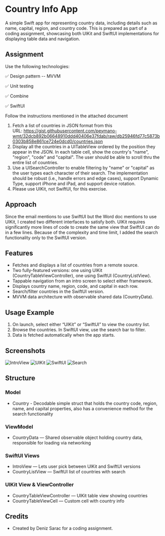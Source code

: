 # Country Info App

A simple Swift app for representing country data, including details such as name, capital, region, and country code. This is prepared as part of a coding assignment, showcasing both UIKit and SwiftUI implementations for displaying table data and navigation.

## Assignment

Use the following technologies:

✅ Design pattern -- MVVM

✅ Unit testing

✅ Combine

✅ SwiftUI

Follow the instructions mentioned in the attached document
1. Fetch a list of countries in JSON format from this URL: https://gist.githubusercontent.com/peymano-wmt/32dcb892b06648910ddd40406e37fdab/raw/db25946fd77c5873b0303b858e861ce724e0dcd0/countries.json
2. Display all the countries in a UITableView ordered by the position they appear in the JSON. In each table cell, show the country's "name", "region", "code" and "capital".
The user should be able to scroll thru the entire list of countries.
3. Use a UISearchController to enable filtering by "name" or "capital" as the user types each character of their search. The implementation should be robust (i.e., handle errors and edge cases), support Dynamic Type, support iPhone and iPad, and support device rotation.
4. Please use UIKit, not SwiftUI, for this exercise.

## Approach

Since the email mentions to use SwiftUI but the Word doc mentions to use UIKit, I created two different interfaces to satisfy both.
UIKit requires significantly more lines of code to create the same view that SwiftUI can do in a few lines. 
Because of the complexity and time limit, I added the search functionality only to the SwiftUI version.

## Features

- Fetches and displays a list of countries from a remote source.
- Two fully-featured versions: one using UIKit (CountryTableViewController), one using SwiftUI (CountryListView).
- Tappable navigation from an intro screen to select either framework.
- Displays country name, region, code, and capital in each row.
- Search/filter countries in the SwiftUI version.
- MVVM data architecture with observable shared data (CountryData).

## Usage Example

1. On launch, select either “UIKit” or “SwiftUI” to view the country list.
2. Browse the countries. In SwiftUI view, use the search bar to filter.
3. Data is fetched automatically when the app starts.


## Screenshots

![IntroView](Screenshots/intro.png)
![UIKit](Screenshots/uikit.png)
![SwiftUI](Screenshots/swiftui.png)
![Search](Screenshots/search.png)

## Structure

### Model
- Country - Decodable simple struct that holds the country code, region, name, and capital properties, also has a convenience method for the search functionality

### ViewModel
- CountryData — Shared observable object holding country data, responsible for loading via networking

### SwiftUI Views 

- IntroView — Lets user pick between UIKit and SwiftUI versions
- CountryListView — SwiftUI list of countries with search

### UIKit View & ViewController
- CountryTableViewController — UIKit table view showing countries
- CountryTableViewCell — Custom cell with country info


## Credits

- Created by Deniz Sarac for a coding assignment.
